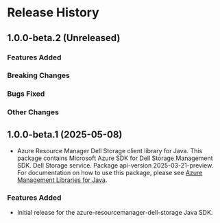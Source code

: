 # Release History

## 1.0.0-beta.2 (Unreleased)

### Features Added

### Breaking Changes

### Bugs Fixed

### Other Changes

## 1.0.0-beta.1 (2025-05-08)

- Azure Resource Manager Dell Storage client library for Java. This package contains Microsoft Azure SDK for Dell Storage Management SDK. Dell Storage service. Package api-version 2025-03-21-preview. For documentation on how to use this package, please see [Azure Management Libraries for Java](https://aka.ms/azsdk/java/mgmt).
### Features Added

- Initial release for the azure-resourcemanager-dell-storage Java SDK.
